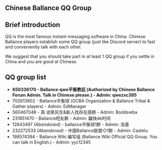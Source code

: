 ## Chinese Ballance QQ Group

## Brief introduction

QQ is the most famous instant-messaging software in China. Chinese Ballance players establish some QQ group (just like Discord server) to fast and conveniently talk with each other.

We suggest that you should take part in at least 1 QQ group if you settle in China and you are good at Chinese.

## QQ group list

* **650336170 - Ballance·qwe平衡教廷 (Authorized by Chinese Ballance Forum Admin. Talk in Chinese please.) - Admin: qwezxc385**
* 702613602 - Ballance平衡球 (GCBA Organization & Ballance Tribal & Gather players) - Admin: EdManager
* 560467048 - 真·谈笑风生&新人找存在感群 - Admin: Boddswba
* 231851470 - Ballance吧友群 - Admin: 飝快de时间
* 12643497 *\(Abandoned\)* - ballance平衡球1群 - Admin: 洛基
* 232272533 *\(Abandoned\)* - 中国Ballance联盟◇1群 - Admin: Castelu
* 198574394 - Ballance Wiki 编写组 (Ballance Wiki Official QQ Group. You can talk in English.) - Admin: yyc12345